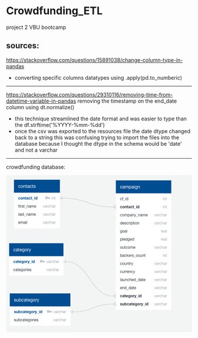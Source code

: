 # Crowdfunding_ETL
project 2 VBU bootcamp


## sources: 
https://stackoverflow.com/questions/15891038/change-column-type-in-pandas
- converting specific columns datatypes using .apply(pd.to_numberic)
-------------------------------------------------------------------------------
https://stackoverflow.com/questions/29310116/removing-time-from-datetime-variable-in-pandas
removing the timestamp on the end_date column using dt.normalize()
- this technique streamlined the date format and was easier to type than the df.strftime('%YYYY-%mm-%dd')
- once the csv was exported to the resources file the date dtype changed back to a string this was confusing trying to import the files into the database because I thought the dtype in the schema would be 'date' and not a varchar
-----------------------------------------------------------------------------------
crowdfunding database:

![Alt text](/ETL_ERD.png?raw=true "Schema ERD")
